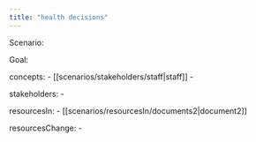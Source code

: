```yaml
---
title: "health decisions"
---
```


Scenario: 

Goal:

concepts: 
	- [[scenarios/stakeholders/staff|staff]]
	-

stakeholders: 
	-

resourcesIn:
	- [[scenarios/resourcesIn/documents2|document2]]

resourcesChange:
	-